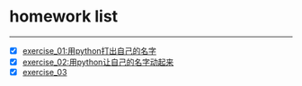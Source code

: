 # homework list
****
* [x] [exercise_01:用python打出自己的名字](https://github.com/the-toad/computational_physics_2015301110145/blob/master/exercise_01%E4%BB%A3%E7%A0%81)
* [x] [exercise_02:用python让自己的名字动起来](https://note.youdao.com/share/?token=9320A64C057E4740B427F3A439E9332E&gid=57734359)
* [x] [exercise_03](http://note.youdao.com/groupshare/?token=CB688CAAD80245A792138074CB1C4117&gid=57734359)

